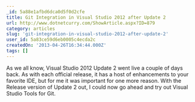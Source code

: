 ```yaml
---
_id: 5a88e1afbd6dca0d5f0d2cfe
title: Git Integration in Visual Studio 2012 after Update 2
url: http://www.dotnetcurry.com/ShowArticle.aspx?ID=879
category: articles
slug: 'git-integration-in-visual-studio-2012-after-update-2'
user_id: 5a83ce59d6eb0005c4ecda2c
createdOn: '2013-04-26T16:34:44.000Z'
tags: []
---
```


<div>As we all know, Visual Studio 2012 Update 2 went live a couple of days back. As with each official release, it has a host of enhancements to your favorite IDE, but for me it was important for one more reason. With the Release version of Update 2 out, I could now go ahead and try out Visual Studio Tools for Git.</div>
